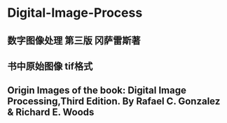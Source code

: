 # Digital-Image-Process
## 数字图像处理 第三版 冈萨雷斯著 
## 书中原始图像 tif格式
## Origin Images of the book: Digital Image Processing,Third Edition. By Rafael C. Gonzalez & Richard E. Woods

